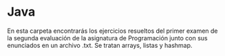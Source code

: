 # Java
En esta carpeta encontrarás los ejercicios resueltos del primer examen de la segunda evaluación de la asignatura de Programación junto con sus enunciados en un archivo .txt.
Se tratan arrays, listas y hashmap.
